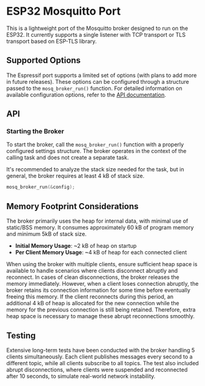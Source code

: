 # ESP32 Mosquitto Port

This is a lightweight port of the Mosquitto broker designed to run on the ESP32. It currently supports a single listener with TCP transport or TLS transport based on ESP-TLS library.

## Supported Options

The Espressif port supports a limited set of options (with plans to add more in future releases). These options can be configured through a structure passed to the `mosq_broker_run()` function. For detailed information on available configuration options, refer to the [API documentation](api.md).

## API

### Starting the Broker

To start the broker, call the `mosq_broker_run()` function with a properly configured settings structure. The broker operates in the context of the calling task and does not create a separate task.

It's recommended to analyze the stack size needed for the task, but in general, the broker requires at least 4 kB of stack size.

```c
mosq_broker_run(&config);
```

## Memory Footprint Considerations

The broker primarily uses the heap for internal data, with minimal use of static/BSS memory. It consumes approximately 60 kB of program memory and minimum 5kB of stack size.

- **Initial Memory Usage**: ~2 kB of heap on startup
- **Per Client Memory Usage**: ~4 kB of heap for each connected client

When using the broker with multiple clients, ensure sufficient heap space is available to handle scenarios where clients disconnect abruptly and reconnect. In cases of clean disconnections, the broker releases the memory immediately. However, when a client loses connection abruptly, the broker retains its connection information for some time before eventually freeing this memory. If the client reconnects during this period, an additional 4 kB of heap is allocated for the new connection while the memory for the previous connection is still being retained. Therefore, extra heap space is necessary to manage these abrupt reconnections smoothly.

## Testing

Extensive long-term tests have been conducted with the broker handling 5 clients simultaneously. Each client publishes messages every second to a different topic, while all clients subscribe to all topics. The test also included abrupt disconnections, where clients were suspended and reconnected after 10 seconds, to simulate real-world network instability.
